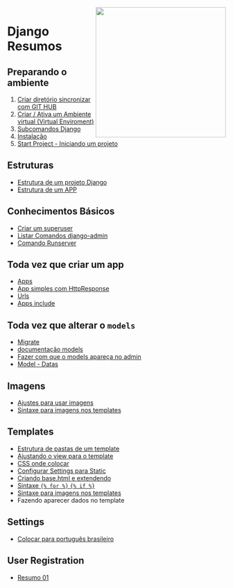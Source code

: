 <img src="https://www.djangoproject.com/m/img/logos/django-logo-negative.png" align="right" width="300px">


# Django Resumos

## Preparando o ambiente
1. <a href="https://github.com/andrenevares/andrenevares/blob/master/python/Django/tuts/sincronizar_com_git.md" target="_blank">Criar diretório sincronizar com GIT HUB</a>
2. [Criar / Ativa um Ambiente virtual (Virtual Enviroment)](https://github.com/andrenevares/andrenevares/blob/master/python/Django/tuts/virtual_env_criar_ativar.md)
3. [Subcomandos Django](https://github.com/andrenevares/andrenevares/blob/master/python/Django/tuts/subcomandos.md)
4. [Instalação](https://github.com/andrenevares/andrenevares/blob/master/python/Django/tuts/instalando_django.md)
5. [Start Project - Iniciando um projeto](https://github.com/andrenevares/andrenevares/blob/master/python/Django/tuts/iniciando-projeto-django.md)

## Estruturas
- [Estrutura de um projeto Django](https://github.com/andrenevares/andrenevares/blob/master/python/Django/tuts/estrutura-projeto-django..md)
- [Estrutura de um APP](https://github.com/andrenevares/andrenevares/blob/master/python/Django/tuts/apps_estrutura.md)

## Conhecimentos Básicos
- [Criar um superuser](https://github.com/andrenevares/andrenevares/blob/master/python/Django/tuts/superuser_criar.md)
- [Listar Comandos django-admin](https://github.com/andrenevares/andrenevares/blob/master/python/Django/tuts/comandos-admin.md)
- [Comando Runserver](https://github.com/andrenevares/andrenevares/blob/master/python/Django/tuts/comando-runserver.md)

## Toda vez que criar um app
- [Apps](https://github.com/andrenevares/andrenevares/blob/master/python/Django/tuts/apps.md)
- [App simples com HttpResponse](https://github.com/andrenevares/andrenevares/blob/master/python/Django/tuts/app_com_http_response.md)
- [Urls](https://github.com/andrenevares/andrenevares/blob/master/python/Django/tuts/urls.md)
- [Apps include](https://github.com/andrenevares/andrenevares/blob/master/python/Django/tuts/apps_INCLUDE.md)

## Toda vez que alterar o ```models```
- [Migrate](https://github.com/andrenevares/andrenevares/blob/master/python/Django/tuts/migrate_padrao.md)
- [documentação models](https://docs.djangoproject.com/en/3.0/ref/models/fields/#field-types)
- [Fazer com que o models apareça no admin](https://github.com/andrenevares/andrenevares/blob/master/python/Django/tuts/fazer_aparecer_no_backend.md)
- [Model - Datas](https://github.com/andrenevares/andrenevares/blob/master/python/Django/tuts/models_DATAS.md)

## Imagens
- [Ajustes para usar imagens](https://github.com/andrenevares/andrenevares/blob/master/python/Django/tuts/imagem_ajustes.md)
- [Sintaxe para imagens nos templates](https://github.com/andrenevares/andrenevares/blob/master/python/Django/tuts/template_imagem_sintaxe.md)

## Templates
- [Estrutura de pastas de um template](https://github.com/andrenevares/andrenevares/blob/master/python/Django/tuts/estrutura_template.md)
- [Ajustando o view para o template](https://github.com/andrenevares/andrenevares/blob/master/python/Django/tuts/views_resumo.md)
- [CSS onde colocar](https://github.com/andrenevares/andrenevares/blob/master/python/Django/tuts/css_onde_colocar.md)
- [Configurar Settings para Static](https://github.com/andrenevares/andrenevares/blob/master/python/Django/tuts/settings_staticConfig.md)
- [Criando base.html e extendendo](https://github.com/andrenevares/andrenevares/blob/master/python/Django/tuts/template_base_extends.md)
- [Sintaxe ```{% for %}``` ```{% if %}``` ](https://github.com/andrenevares/andrenevares/blob/master/python/Django/tuts/for_if.md)
- [Sintaxe para imagens nos templates](https://github.com/andrenevares/andrenevares/blob/master/python/Django/tuts/template_imagem_sintaxe.md)
- Fazendo aparecer dados no template

## Settings
- [Colocar para português brasileiro](https://github.com/andrenevares/andrenevares/blob/master/python/Django/tuts/lingua_PORTUGUES.md)


## User Registration
- [Resumo 01](https://github.com/andrenevares/andrenevares/blob/master/python/Django/tuts/user_registration.md)
